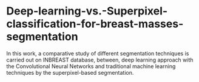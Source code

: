 # Deep-learning-vs.-Superpixel-classification-for-breast-masses-segmentation
In this work, a comparative study of different segmentation techniques is carried out on INBREAST database, between, deep learning approach with the Convolutional Neural Networks and traditional machine learning techniques by the superpixel-based segmentation.
